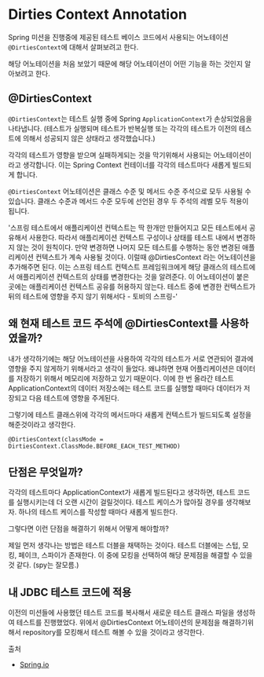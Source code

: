 # Dirties Context Annotation

Spring 미션을 진행중에 제공된 테스트 베이스 코드에서 사용되는 어노테이션 `@DirtiesContext`에 대해서 살펴보려고 한다.

해당 어노테이션을 처음 보았기 때문에 해당 어노테이션이 어떤 기능을 하는 것인지 알아보려고 한다.

## @DirtiesContext

`@DirtiesContext`는 테스트 실행 중에 Spring `ApplicationContext`가 손상되었음을 나타냅니다. (테스트가 실행되며 테스트가 반복실행 또는 각각의 테스트가 이전의 테스트에 의해서 성공되지 않은 상태라고 생각했습니다.)

각각의 테스트가 영향을 받으며 실패하게되는 것을 막기위해서 사용되는 어노테이션이라고 생각합니다. 이는 Spring Context 컨테이너를 각각의 테스트마다 새롭게 빌드되게 합니다.

`@DirtiesContext` 어노테이션은 클래스 수준 및 메서드 수준 주석으로 모두 사용될 수 있습니다. 클래스 수준과 메서드 수준 모두에 선언된 경우 두 주석의 레벨 모두 적용이 됩니다.

'스프링 테스트에서 애플리케이션 컨텍스트는 딱 한개만 만들어지고 모든 테스트에서 공유해서 사용한다. 따라서 애플리케이션 컨텍스트 구성이나 상태를 테스트 내에서 변경하지 않는 것이 원칙이다. 만약 변경하면 나머지 모든 테스트를 수행하는 동안 변경된 애플리케이션 컨텍스트가 계속 사용될 것이다.
이럴때 @DirtiesContext 라는 어노테이션을 추가해주면 된다. 이는 스프링 테스트 컨텍스트 프레임워크에게 해당 클래스의 테스트에서 애플리케이션 컨텍스트의 상태를 변경한다는 것을 알려준다. 이 어노테이션이 붙은 곳에는 애플리케이션 컨텍스트 공유를 허용하지 않는다. 테스트 중에 변경한 컨텍스트가 뒤의 테스트에 영향을 주지 않기 위해서다 - 토비의 스프링-'

## 왜 현재 테스트 코드 주석에 @DirtiesContext를 사용하였을까?

내가 생각하기에는 해당 어노테이션을 사용하여 각각의 테스트가 서로 연관되어 결과에 영향을 주지 않게하기 위해서라고 생각이 들었다. 왜냐하면 현재 어플리케이션은 데이터를 저장하기 위해서 메모리에 저장하고 있기 때문이다. 이에 한 번 올라간 테스트 ApplicationContext의 데이터 저장소에는 테스트 코드를 실행할 때마다 데이터가 저장되고 다음 테스트에 영향을 주게된다.

그렇기에 테스트 클래스위에 각각의 메서드마다 새롭게 컨텍스트가 빌드되도록 설정을 해준것이라고 생각한다.

`@DirtiesContext(classMode = DirtiesContext.ClassMode.BEFORE_EACH_TEST_METHOD)
`

## 단점은 무엇일까?

각각의 테스트마다 ApplicationContext가 새롭게 빌드된다고 생각하면, 테스트 코드를 실행시키는데 더 오랜 시간이 걸릴것이다. 테스트 케이스가 많아질 경우를 생각해보자. 하나의 테스트 케이스를 작성할 때마다 새롭게 빌드한다.

그렇다면 이런 단점을 해결하기 위해서 어떻게 해야할까?

제일 먼저 생각나는 방법은 테스트 더블을 채택하는 것이다. 테스트 더블에는 스텁, 모킹, 페이크, 스파이가 존재한다. 이 중에 모킹을 선택하여 해당 문제점을 해결할 수 있을것 같다. (spy는 잘모름.)

## 내 JDBC 테스트 코드에 적용

이전의 미션들에 사용했던 테스트 코드를 복사해서 새로운 테스트 클래스 파일을 생성하여 테스트를 진행했었다. 위에서 @DirtiesContext 어노테이션의 문제점을 해결하기위해서 repository를 모킹해서 테스트 해볼 수 있을 것이라고 생각한다.

출처

- [Spring.io](https://docs.spring.io/spring-framework/reference/testing/annotations/integration-spring/annotation-dirtiescontext.html)

